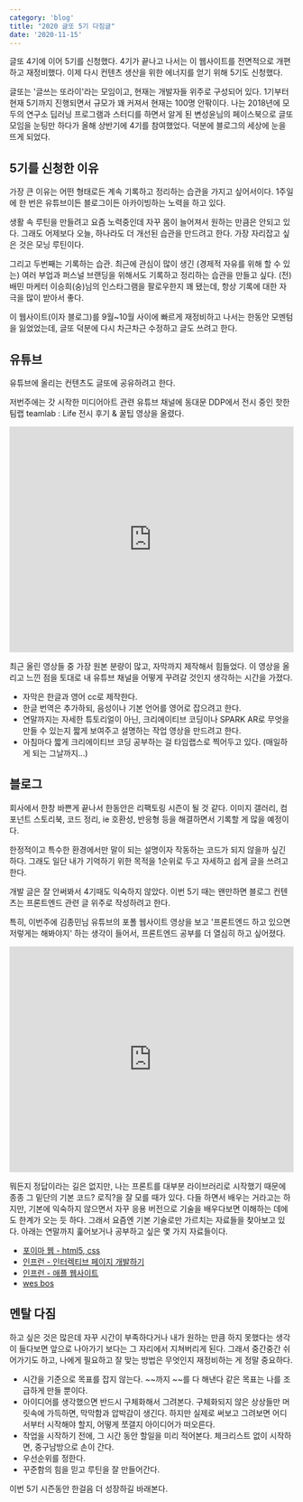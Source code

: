 ```yaml
---
category: 'blog'
title: "2020 글또 5기 다짐글"
date: '2020-11-15'
---
```


글또 4기에 이어 5기를 신청했다. 4기가 끝나고 나서는 이 웹사이트를 전면적으로 개편하고 재정비했다. 이제 다시 컨텐츠 생산을 위한 에너지를 얻기 위해 5기도 신청했다. 

글또는 '글쓰는 또라이'라는 모임이고, 현재는 개발자들 위주로 구성되어 있다. 1기부터 현재 5기까지 진행되면서 규모가 꽤 커져서 현재는 100명 안팎이다. 나는 2018년에 모두의 연구소 딥러닝 프로그램과 스터디를 하면서 알게 된 변성윤님의 페이스북으로 글또 모임을 눈팅만 하다가 올해 상반기에 4기를 참여했었다. 덕분에 블로그의 세상에 눈을 뜨게 되었다. 

## 5기를 신청한 이유
가장 큰 이유는 어떤 형태로든 계속 기록하고 정리하는 습관을 가지고 싶어서이다. 1주일에 한 번은 유튜브이든 블로그이든 아카이빙하는 노력을 하고 있다.

생활 속 루틴을 만들려고 요즘 노력중인데 자꾸 몸이 늘어져서 원하는 만큼은 안되고 있다. 그래도 어제보다 오늘, 하나라도 더 개선된 습관을 만드려고 한다. 가장 자리잡고 싶은 것은 모닝 루틴이다. 

그리고 두번째는 기록하는 습관. 최근에 관심이 많이 생긴 (경제적 자유를 위해 할 수 있는) 여러 부업과 퍼스널 브랜딩을 위해서도 기록하고 정리하는 습관을 만들고 싶다. (전) 배민 마케터 이승희(숭)님의 인스타그램을 팔로우한지 꽤 됐는데, 항상 기록에 대한 자극을 많이 받아서 좋다. 

이 웹사이트(이자 블로그)를 9월~10월 사이에 빠르게 재정비하고 나서는 한동안 모멘텀을 잃었었는데, 글또 덕분에 다시 차근차근 수정하고 글도 쓰려고 한다. 

## 유튜브 

유튜브에 올리는 컨텐츠도 글또에 공유하려고 한다.

저번주에는 갓 시작한 미디어아트 관련 유튜브 채널에 동대문 DDP에서 전시 중인 핫한 팀랩 teamlab : Life 전시 후기 & 꿀팁 영상을 올렸다. 

<iframe width="100%" height="400" src="https://www.youtube.com/embed/PMLPL3v5vBY" frameborder="0" allow="accelerometer; autoplay; clipboard-write; encrypted-media; gyroscope; picture-in-picture" allowfullscreen></iframe>

최근 올린 영상들 중 가장 원본 분량이 많고, 자막까지 제작해서 힘들었다. 이 영상을 올리고 느낀 점을 토대로 내 유튜브 채널을 어떻게 꾸려갈 것인지 생각하는 시간을 가졌다. 
- 자막은 한글과 영어 cc로 제작한다.
- 한글 번역은 추가하되, 음성이나 기본 언어를 영어로 잡으려고 한다.
- 연말까지는 자세한 튜토리얼이 아닌, 크리에이티브 코딩이나 SPARK AR로 무엇을 만들 수 있는지 짧게 보여주고 설명하는 작업 영상을 만드려고 한다.
- 아침마다 짧게 크리에이티브 코딩 공부하는 걸 타임랩스로 찍어두고 있다. (매일하게 되는 그날까지...)

## 블로그

회사에서 한창 바쁜게 끝나서 한동안은 리팩토링 시즌이 될 것 같다. 
이미지 갤러리, 컴포넌트 스토리북, 코드 정리, ie 호환성, 반응형 등을 해결하면서 기록할 게 많을 예정이다. 

한정적이고 특수한 환경에서만 말이 되는 설명이자 작동하는 코드가 되지 않을까 싶긴 하다. 그래도 일단 내가 기억하기 위한 목적을 1순위로 두고 자세하고 쉽게 글을 쓰려고 한다. 

개발 글은 잘 안써봐서 4기때도 익숙하지 않았다. 이번 5기 때는 왠만하면 블로그 컨텐츠는 프론트엔드 관련 글 위주로 작성하려고 한다. 

특히, 이번주에 김종민님 유튜브의 포폴 웹사이트 영상을 보고 '프론트엔드 하고 있으면 저렇게는 해봐야지' 하는 생각이 들어서, 프론트엔드 공부를 더 열심히 하고 싶어졌다.

<iframe width="100%" height="400" src="https://www.youtube.com/embed/TzNQs85fL1w" frameborder="0" allow="accelerometer; autoplay; clipboard-write; encrypted-media; gyroscope; picture-in-picture" allowfullscreen></iframe>

뭐든지 정답이라는 길은 없지만, 나는 프론트를 대부분 라이브러리로 시작했기 때문에 종종 그 밑단의 기본 코드? 로직?을 잘 모를 때가 있다. 다들 하면서 배우는 거라고는 하지만, 기본에 익숙하지 않으면서 자꾸 응용 버전으로 기술을 배우다보면 이해하는 데에도 한계가 오는 듯 하다. 그래서 요즘엔 기본 기술로만 가르치는 자료들을 찾아보고 있다. 아래는 연말까지 훑어보거나 공부하고 싶은 몇 가지 자료들이다.

- [포이마 웹 - html5, css](https://poiemaweb.com/)
- [인프런 - 인터렉티브 페이지 개발하기](https://www.inflearn.com/course/%EC%95%A0%ED%94%8C-%EC%9B%B9%EC%82%AC%EC%9D%B4%ED%8A%B8-%EC%9D%B8%ED%84%B0%EB%9E%99%EC%85%98-%ED%81%B4%EB%A1%A0)
- [인프런 - 애플 웹사이트](https://www.inflearn.com/course/bbc-%EC%9D%B8%ED%84%B0%EB%9E%99%ED%8B%B0%EB%B8%8C%EC%9B%B9-%ED%81%B4%EB%A1%A0)
- [wes bos](https://wesbos.com/courses)

## 멘탈 다짐
하고 싶은 것은 많은데 자꾸 시간이 부족하다거나 내가 원하는 만큼 하지 못했다는 생각이 들다보면 앞으로 나아가기 보다는 그 자리에서 지쳐버리게 된다. 그래서 중간중간 쉬어가기도 하고, 나에게 필요하고 잘 맞는 방법은 무엇인지 재정비하는 게 정말 중요하다. 

- 시간을 기준으로 목표를 잡지 않는다. ~~까지 ~~를 다 해낸다 같은 목표는 나를 조급하게 만들 뿐이다.
- 아이디어를 생각했으면 반드시 구체화해서 그려본다. 
  구체화되지 않은 상상들만 머릿속에 가득하면, 막막함과 압박감이 생긴다. 하지만 실제로 써보고 그려보면 어디서부터 시작해야 할지, 어떻게 쪼갤지 아이디어가 떠오른다. 
- 작업을 시작하기 전에, 그 시간 동안 할일을 미리 적어본다. 체크리스트 없이 시작하면, 중구남방으로 손이 간다.  
- 우선순위를 정한다. 
- 꾸준함의 힘을 믿고 루틴을 잘 만들어간다.

이번 5기 시즌동안 한걸음 더 성장하길 바래본다.